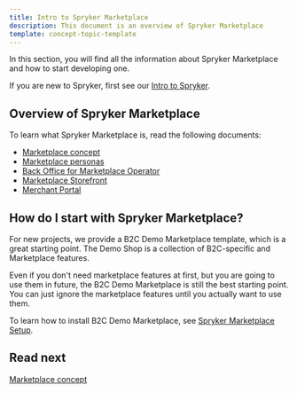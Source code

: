 ```yaml
---
title: Intro to Spryker Marketplace
description: This document is an overview of Spryker Marketplace
template: concept-topic-template
---
```




In this section, you will find all the information about Spryker Marketplace and how to start developing one.

If you are new to Spryker, first see our [Intro to Spryker](/docs/scos/user/intro-to-spryker/intro-to-spryker.html).

## Overview of Spryker Marketplace

To learn what Spryker Marketplace is, read the following documents:

* [Marketplace concept](/docs/marketplace/user/intro-to-spryker-marketplace/marketplace-concept.html)
* [Marketplace personas](/docs/marketplace/user/intro-to-spryker-marketplace/marketplace-personas.html)
* [Back Office for Marketplace Operator](/docs/marketplace/user/intro-to-spryker-marketplace/back-office-for-marketplace-operator.html)
* [Marketplace Storefront](/docs/marketplace/user/intro-to-spryker-marketplace/marketplace-storefront.html)
* [Merchant Portal](/docs/marketplace/user/intro-to-spryker-marketplace/marketplace-storefront.html)


## How do I start with Spryker Marketplace?

For new projects, we provide a B2C Demo Marketplace template, which is a great starting point.  The Demo Shop is a collection of B2C-specific and Marketplace features.

Even if you don't need marketplace features at first, but you are going to use them in future, the B2C Demo Marketplace is still the best starting point. You can just ignore the marketplace features until you actually want to use them.

To learn how to install B2C Demo Marketplace, see [Spryker Marketplace Setup](/docs/marketplace/dev/setup/spryker-marketplace-setup.html).

## Read next

[Marketplace concept](/docs/marketplace/user/intro-to-spryker-marketplace/marketplace-concept.html)
